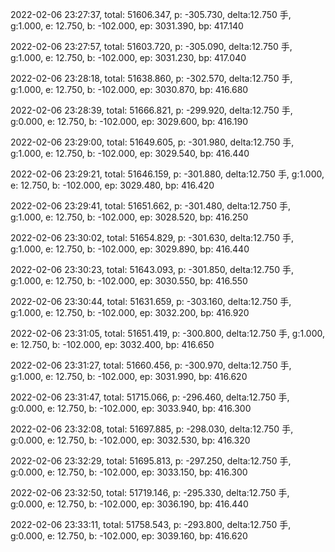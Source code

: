 2022-02-06 23:27:37, total: 51606.347, p: -305.730, delta:12.750 手, g:1.000, e: 12.750, b: -102.000, ep: 3031.390, bp: 417.140

2022-02-06 23:27:57, total: 51603.720, p: -305.090, delta:12.750 手, g:1.000, e: 12.750, b: -102.000, ep: 3031.230, bp: 417.040

2022-02-06 23:28:18, total: 51638.860, p: -302.570, delta:12.750 手, g:1.000, e: 12.750, b: -102.000, ep: 3030.870, bp: 416.680

2022-02-06 23:28:39, total: 51666.821, p: -299.920, delta:12.750 手, g:0.000, e: 12.750, b: -102.000, ep: 3029.600, bp: 416.190

2022-02-06 23:29:00, total: 51649.605, p: -301.980, delta:12.750 手, g:1.000, e: 12.750, b: -102.000, ep: 3029.540, bp: 416.440

2022-02-06 23:29:21, total: 51646.159, p: -301.880, delta:12.750 手, g:1.000, e: 12.750, b: -102.000, ep: 3029.480, bp: 416.420

2022-02-06 23:29:41, total: 51651.662, p: -301.480, delta:12.750 手, g:1.000, e: 12.750, b: -102.000, ep: 3028.520, bp: 416.250

2022-02-06 23:30:02, total: 51654.829, p: -301.630, delta:12.750 手, g:1.000, e: 12.750, b: -102.000, ep: 3029.890, bp: 416.440

2022-02-06 23:30:23, total: 51643.093, p: -301.850, delta:12.750 手, g:1.000, e: 12.750, b: -102.000, ep: 3030.550, bp: 416.550

2022-02-06 23:30:44, total: 51631.659, p: -303.160, delta:12.750 手, g:1.000, e: 12.750, b: -102.000, ep: 3032.200, bp: 416.920

2022-02-06 23:31:05, total: 51651.419, p: -300.800, delta:12.750 手, g:1.000, e: 12.750, b: -102.000, ep: 3032.400, bp: 416.650

2022-02-06 23:31:27, total: 51660.456, p: -300.970, delta:12.750 手, g:1.000, e: 12.750, b: -102.000, ep: 3031.990, bp: 416.620

2022-02-06 23:31:47, total: 51715.066, p: -296.460, delta:12.750 手, g:0.000, e: 12.750, b: -102.000, ep: 3033.940, bp: 416.300

2022-02-06 23:32:08, total: 51697.885, p: -298.030, delta:12.750 手, g:0.000, e: 12.750, b: -102.000, ep: 3032.530, bp: 416.320

2022-02-06 23:32:29, total: 51695.813, p: -297.250, delta:12.750 手, g:0.000, e: 12.750, b: -102.000, ep: 3033.150, bp: 416.300

2022-02-06 23:32:50, total: 51719.146, p: -295.330, delta:12.750 手, g:0.000, e: 12.750, b: -102.000, ep: 3036.190, bp: 416.440

2022-02-06 23:33:11, total: 51758.543, p: -293.800, delta:12.750 手, g:0.000, e: 12.750, b: -102.000, ep: 3039.160, bp: 416.620